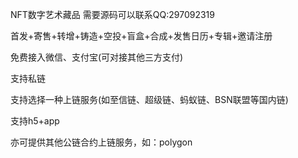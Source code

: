 NFT数字艺术藏品
需要源码可以联系QQ:297092319

首发+寄售+转增+铸造+空投+盲盒+合成+发售日历+专辑+邀请注册

免费接入微信、支付宝(可对接其他三方支付)

支持私链

支持选择一种上链服务(如至信链、超级链、蚂蚁链、BSN联盟等国内链)

支持h5+app

亦可提供其他公链合约上链服务，如：polygon
